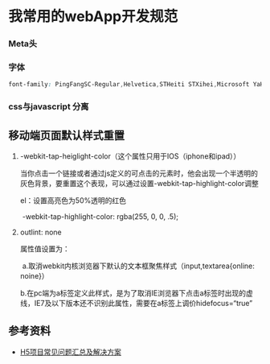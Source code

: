 # 我常用的webApp开发规范



### Meta头



### 字体

```css
font-family: PingFangSC-Regular,Helvetica,STHeiti STXihei,Microsoft YaHei,Microsoft JhengHei,Arial;
```



### css与javascript 分离





## 移动端页面默认样式重置

1. -webkit-tap-heiglight-color（这个属性只用于IOS（iphone和ipad））

   当你点击一个链接或者通过js定义的可点击的元素时，他会出现一个半透明的灰色背景，要重置这个表现，可以通过设置-webkit-tap-highlight-color调整

   el：设置高亮色为50%透明的红色

   ​	-webkit-tap-highlight-color: rgba(255, 0, 0, .5);

2. outlint: none

   属性值设置为：

   ​	a.取消webkit内核浏览器下默认的文本框聚焦样式（input,textarea{online: noine}）

   ​	b.在pc端为a标签定义此样式，是为了取消IE浏览器下点击a标签时出现的虚线，IE7及以下版本还不识别此属性，需要在a标签上调价hidefocus=“true”

   

## 参考资料

- [H5项目常见问题汇总及解决方案](https://www.open-open.com/lib/view/open1449325854077.html)
